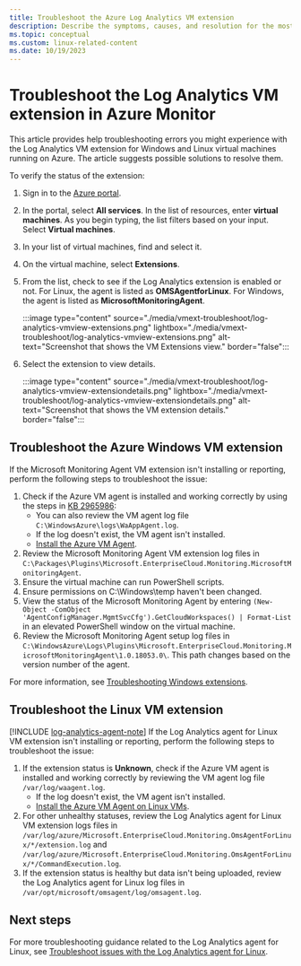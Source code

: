 ```yaml
---
title: Troubleshoot the Azure Log Analytics VM extension
description: Describe the symptoms, causes, and resolution for the most common issues with the Log Analytics VM extension for Windows and Linux Azure VMs.
ms.topic: conceptual
ms.custom: linux-related-content
ms.date: 10/19/2023
---
```


# Troubleshoot the Log Analytics VM extension in Azure Monitor
This article provides help troubleshooting errors you might experience with the Log Analytics VM extension for Windows and Linux virtual machines running on Azure. The article suggests possible solutions to resolve them.

To verify the status of the extension:

1. Sign in to the [Azure portal](https://portal.azure.com).
1. In the portal, select **All services**. In the list of resources, enter **virtual machines**. As you begin typing, the list filters based on your input. Select **Virtual machines**.
1. In your list of virtual machines, find and select it.
1. On the virtual machine, select **Extensions**.
1. From the list, check to see if the Log Analytics extension is enabled or not. For Linux, the agent is listed as **OMSAgentforLinux**. For Windows, the agent is listed as **MicrosoftMonitoringAgent**.
   <!-- convertborder later -->
   :::image type="content" source="./media/vmext-troubleshoot/log-analytics-vmview-extensions.png" lightbox="./media/vmext-troubleshoot/log-analytics-vmview-extensions.png" alt-text="Screenshot that shows the VM Extensions view." border="false":::

1. Select the extension to view details.
   <!-- convertborder later -->
   :::image type="content" source="./media/vmext-troubleshoot/log-analytics-vmview-extensiondetails.png" lightbox="./media/vmext-troubleshoot/log-analytics-vmview-extensiondetails.png" alt-text="Screenshot that shows the VM extension details." border="false":::

## Troubleshoot the Azure Windows VM extension

If the Microsoft Monitoring Agent VM extension isn't installing or reporting, perform the following steps to troubleshoot the issue:

1. Check if the Azure VM agent is installed and working correctly by using the steps in [KB 2965986](https://support.microsoft.com/kb/2965986#mt1):
   * You can also review the VM agent log file `C:\WindowsAzure\logs\WaAppAgent.log`.
   * If the log doesn't exist, the VM agent isn't installed.
   * [Install the Azure VM Agent](../../virtual-machines/extensions/agent-windows.md#install-the-azure-windows-vm-agent).
1. Review the Microsoft Monitoring Agent VM extension log files in `C:\Packages\Plugins\Microsoft.EnterpriseCloud.Monitoring.MicrosoftMonitoringAgent`.
1. Ensure the virtual machine can run PowerShell scripts.
1. Ensure permissions on C:\Windows\temp haven't been changed.
1. View the status of the Microsoft Monitoring Agent by entering `(New-Object -ComObject 'AgentConfigManager.MgmtSvcCfg').GetCloudWorkspaces() | Format-List` in an elevated PowerShell window on the virtual machine.
1. Review the Microsoft Monitoring Agent setup log files in `C:\WindowsAzure\Logs\Plugins\Microsoft.EnterpriseCloud.Monitoring.MicrosoftMonitoringAgent\1.0.18053.0\`. This path changes based on the version number of the agent.

For more information, see [Troubleshooting Windows extensions](../../virtual-machines/extensions/oms-windows.md).

## Troubleshoot the Linux VM extension
[!INCLUDE [log-analytics-agent-note](~/reusable-content/ce-skilling/azure/includes/log-analytics-agent-note.md)]
If the Log Analytics agent for Linux VM extension isn't installing or reporting, perform the following steps to troubleshoot the issue:

1. If the extension status is **Unknown**, check if the Azure VM agent is installed and working correctly by reviewing the VM agent log file `/var/log/waagent.log`.
   * If the log doesn't exist, the VM agent isn't installed.
   * [Install the Azure VM Agent on Linux VMs](../../virtual-machines/extensions/agent-linux.md#installation).
1. For other unhealthy statuses, review the Log Analytics agent for Linux VM extension logs files in `/var/log/azure/Microsoft.EnterpriseCloud.Monitoring.OmsAgentForLinux/*/extension.log` and `/var/log/azure/Microsoft.EnterpriseCloud.Monitoring.OmsAgentForLinux/*/CommandExecution.log`.
1. If the extension status is healthy but data isn't being uploaded, review the Log Analytics agent for Linux log files in `/var/opt/microsoft/omsagent/log/omsagent.log`.

## Next steps

For more troubleshooting guidance related to the Log Analytics agent for Linux, see [Troubleshoot issues with the Log Analytics agent for Linux](../agents/agent-linux-troubleshoot.md).
